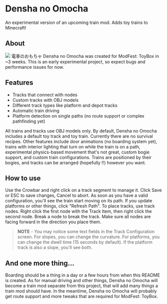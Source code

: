 # Densha no Omocha

An experimental version of an upcoming train mod. Adds toy trains to Minecraft!

## About
<img src="https://raw.githubusercontent.com/ModFest/art/refs/heads/v2/badge/svg/toybox/compact.svg">
電車のおもちゃ Densha no Omocha was created for ModFest: ToyBox in ~3 weeks. This is an early experimental project, so expect bugs and performance issues for now.

## Features
- Tracks that connect with nodes
- Custom tracks with OBJ models
- Different track types like platform and depot tracks
- Automatic train driving
- Platform detection on single paths (no route support or complex pathfinding yet)

All trains and tracks use OBJ models only. By default, Densha no Omocha includes a default toy track and toy train. Currently there are no survival recipes.
Other features include door animations (no boarding system yet), trains with interior lighting that turn on while the train is on a path, experimental physics-based movement that's not great, custom bogie support, and custom train configurations.
Trains are positioned by their bogies, and tracks can be arranged (hopefully !!) however you want.

## How to use
Use the Crowbar and right click on a track segment to manage it. Click Save or ESC to save changes, Cancel to abort. As soon as you have a valid configuration, you'll see the train start moving on its path. If you update platforms or other things, click "Refresh Path".
To place tracks, use track nodes. Right click the first node with the Track Item, then right click the second node. Break a node to break the track. Make sure all nodes are facing forward in the direction you place them.

> **NOTE** - You may notice some text fields in the Track Configuration screen. For slopes, you can change the curvature. For platforms, you can change the dwell time (15 seconds by default). If the platform track is also a slope, you'll see both.

## And one more thing...
Boarding should be a thing in a day or a few hours from when this README is created. As for manual driving and other things, Densha no Omocha will become a train mod separate from this project, that will add many things a train mod should have. In the meantime, Densha no Omocha will probably get route support and more tweaks that are required for ModFest: ToyBox.

